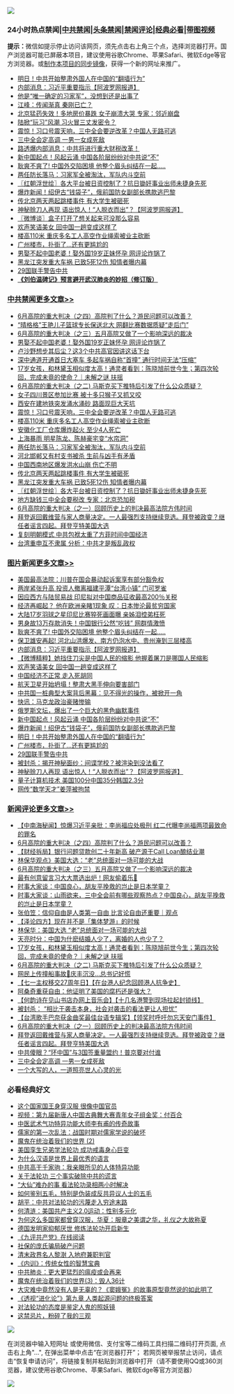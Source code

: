 ![](https://raw.githubusercontent.com/jsvpn/jsproxy/dev/64photo/fqnews-qr.jpg)

<div id="tt">
<h3>24小时热点禁闻|<a href="#%E4%B8%AD%E5%85%B1%E7%A6%81%E9%97%BB%E6%9B%B4%E5%A4%9A%E6%96%87%E7%AB%A0">中共禁闻</a>|<a href="#%E5%9B%BE%E7%89%87%E6%96%B0%E9%97%BB%E6%9B%B4%E5%A4%9A%E6%96%87%E7%AB%A0">头条禁闻</a>|<a href="#%E6%96%B0%E9%97%BB%E8%AF%84%E8%AE%BA%E6%9B%B4%E5%A4%9A%E6%96%87%E7%AB%A0">禁闻评论|<a href="#%E5%BF%85%E7%9C%8B%E7%BB%8F%E5%85%B8%E5%A5%BD%E6%96%87">经典必看</a>|<a href="https://2654106.xyz/3" target="_blank">带图视频</a></h3>
<div><b>提示：</b>微信如提示停止访问该网页，须先点击右上角三个点，选择浏览器打开。国产浏览器可能已屏蔽本项目，建议使用谷歌Chrome、苹果Safari、微软Edge等官方浏览器。或<a href="%E5%88%B6%E4%BD%9Cgit%E7%A6%81%E9%97%BB%E9%95%9C%E5%83%8F.md">制作本项目的同步镜像</a>，获得一个新的网址来推广。</div>
<ul>

<li><a href="/topimagenews/20240701/2056705.md">明日！中共开始整肃外国人在中国的“翻墙行为”</a></li>
<li><a href="/topimagenews/20240701/2056783.md">内部消息：习近平重要指示【阿波罗网报道】</a></li>
<li><a href="/cbnews/20240701/2056691.md">他是“唯一确定的习家军”，没想到还是出事了</a></li>
<li><a href="/cbnews/20240701/2056686.md">江峰：传闻渐真 秦刚已亡？</a></li>
<li><a href="/baitai/20240701/2056671.md">北京猛药失效！多地房价暴跌 女子崩溃大哭 专家：邻近崩盘</a></li>
<li><a href="/cnnews/20240701/2056694.md">陆掀“玩习”风潮 习火冒三丈发密令？</a></li>
<li><a href="/cbnews/20240701/2056892.md">震惊！习口号震天响，三中全会要逆改革？中国人无路可逃</a></li>
<li><a href="/comments/20240701/2056764.md">三中全会定高调 一男一女成死敌</a></li>
<li><a href="/sohnews/20240701/2056903.md">路透爆内部消息：中共将进行重大财税改革！</a></li>
<li><a href="/topimagenews/20240701/2056714.md">新中国起点！风起云涌 中国各阶层纷纷对中共说“不”</a></li>
<li><a href="/topimagenews/20240701/2056888.md">耿爽不爽了! 中国外交陷困境 他整个眉头纠结在一起.....</a></li>
<li><a href="/cbnews/20240701/2056841.md">两任防长落马：习家军全被淘汰，军队内斗空前</a></li>
<li><a href="/cbnews/20240701/2056788.md">〖红朝浮世绘〗各大平台被日资控制了？抗日锄奸事业出师未捷身先死</a></li>
<li><a href="/topimagenews/20240701/2056713.md">爆炸新闻！绍伊古“钱袋子”，俄前国防女副部长携款逃巴黎</a></li>
<li><a href="/cbnews/20240701/2056836.md">传北京两天两起跳楼事件 有大学生被砸死</a></li>
<li><a href="/topimagenews/20240701/2056672.md">神秘赊刀人再现 语出惊人！“人脱衣而出”？【阿波罗网报道】</a></li>
<li><a href="/ssgc/20240701/2056774.md">〖微博谈〗盒子打开了想关起来可没那么容易</a></li>
<li><a href="/topimagenews/20240701/2056776.md">欢声笑语美女 回中国一趟变成这样了</a></li>
<li><a href="/cbnews/20240701/2056891.md">楼高110米 重庆多名工人高空作业绳索被业主砍断</a></li>
<li><a href="/topimagenews/20240701/2056704.md">广州楼市，扑街了…还有更尴尬的</a></li>
<li><a href="/cbnews/20240701/2056940.md">男娶不起中国老婆！娶外国19岁正妹怀孕 网评论炸锅了</a></li>
<li><a href="/cbnews/20240701/2056791.md">黑龙江突发重大车祸 已致5死12伤 知情者曝内幕</a></li>
<li><a href="/topimagenews/20240701/2056687.md">29国联手警告中共</a></li>
<li><b><a href="/comments/20200207/1272816.md" target="_blank">《刘伯温碑记》预言避开武汉肺炎的妙招（修订版）</a></b></li>
</ul>
</div>

<div class="catlist">
<h3><a href="/cbnews/" target="_blank">中共禁闻</a><span><a href="/cbnews/" target="_blank" rel="nofollow">更多文章>></a></span></h3>
<ul>
<li><a href="/comments/20240702/2057059.md" target="_blank">6月高院的重大判决（之四）高院判了什么？游民问题可以改善？</a></li>
<li><a href="/cbnews/20240702/2057011.md" target="_blank">“晴格格”王艳儿子篮球专长保送北大 网翻比赛数据质疑“走后门”</a></li>
<li><a href="/comments/20240702/2057010.md" target="_blank">6月高院的重大判决（之三）五月高院又做了一个影响深远的裁决</a></li>
<li><a href="/cbnews/20240701/2056940.md" target="_blank">男娶不起中国老婆！娶外国19岁正妹怀孕 网评论炸锅了</a></li>
<li><a href="/cbnews/20240701/2056925.md" target="_blank">卢沙野想步其后尘？这3个中共高官因讲这话下台</a></li>
<li><a href="/cbnews/20240701/2056924.md" target="_blank">深中通道开通首日大塞车 多起车祸自称“首撞” 通行时间无法“压缩”</a></li>
<li><a href="/comments/20240701/2056921.md" target="_blank">17岁女孩，和林黛玉相似度太高！通灵者看到：陈晓旭前世今生；第四次轮回，完成未竟的使命？｜未解之谜 扶摇</a></li>
<li><a href="/comments/20240701/2056916.md" target="_blank">6月高院的重大判决（之二) 马斯克买下推特后引发了什么公众质疑？</a></li>
<li><a href="/cbnews/20240701/2056900.md" target="_blank">女子四川景区参加比赛 被十多只猴子又抓又咬</a></li>
<li><a href="/cbnews/20240701/2056899.md" target="_blank">西安在建地铁突发涌水涌砂 路面现巨大天坑</a></li>
<li><a href="/cbnews/20240701/2056892.md" target="_blank">震惊！习口号震天响，三中全会要逆改革？中国人无路可逃</a></li>
<li><a href="/cbnews/20240701/2056891.md" target="_blank">楼高110米 重庆多名工人高空作业绳索被业主砍断</a></li>
<li><a href="/cbnews/20240701/2056890.md" target="_blank">安徽化工厂仓库爆炸起火 至少4人死亡</a></li>
<li><a href="/cbnews/20240701/2056889.md" target="_blank">上海暴雨 明星陈龙、陈赫豪宅变“水帘洞”</a></li>
<li><a href="/cbnews/20240701/2056841.md" target="_blank">两任防长落马：习家军全被淘汰，军队内斗空前</a></li>
<li><a href="/cbnews/20240701/2056838.md" target="_blank">河北邯郸又有村支书被杀 生前与凶手有矛盾</a></li>
<li><a href="/cbnews/20240701/2056837.md" target="_blank">中国西南地区爆发洪水山崩 伤亡不明</a></li>
<li><a href="/cbnews/20240701/2056836.md" target="_blank">传北京两天两起跳楼事件 有大学生被砸死</a></li>
<li><a href="/cbnews/20240701/2056791.md" target="_blank">黑龙江突发重大车祸 已致5死12伤 知情者曝内幕</a></li>
<li><a href="/cbnews/20240701/2056788.md" target="_blank">〖红朝浮世绘〗各大平台被日资控制了？抗日锄奸事业出师未捷身先死</a></li>
<li><a href="/cbnews/20240701/2056784.md" target="_blank">地方缺钱三中全会要税改 专家：北京恐加税</a></li>
<li><a href="/comments/20240701/2056778.md" target="_blank">6月高院的重大判决（之一）回顾历史上的判决最高法院方伟时间</a></li>
<li><a href="/comments/20240701/2056775.md" target="_blank">拜登返回戴维营与家人商量决定。一人最强烈支持继续竞选。拜登被政变？继任者谣言四起。拜登亨特美国大选</a></li>
<li><a href="/comments/20240701/2056727.md" target="_blank">复刻明朝模式 中共包袱太重了方菲时间中国经济</a></li>
<li><a href="/cbnews/20240701/2056715.md" target="_blank">台湾重申互不隶属 分析：中共才是叛乱政权</a></li>

</ul>
</div>
<div class="catlist">
<h3><a href="/topimagenews/" target="_blank">图片新闻</a><span><a href="/topimagenews/" target="_blank" rel="nofollow">更多文章>></a></span></h3>
<ul>
<li><a href="/topimagenews/20240701/2056986.md" target="_blank">美国最高法院：川普在国会暴动起诉案享有部分豁免权</a></li>
<li><a href="/topimagenews/20240701/2056985.md" target="_blank">两岸紧张升高 投资人撤离福建平潭“台湾小镇” 门可罗雀</a></li>
<li><a href="/topimagenews/20240701/2056984.md" target="_blank">因应西方与陆贸易战 印尼拟对中国商品征收最高200％关税</a></li>
<li><a href="/topimagenews/20240701/2056983.md" target="_blank">经济再崛起？ 他在欧洲亲睹1现象 叹：日本惨沦最贫穷国家</a></li>
<li><a href="/topimagenews/20240701/2056969.md" target="_blank">大陆17岁羽球之星印尼比赛猝死画面曝 亲姊泪控弟枉死</a></li>
<li><a href="/topimagenews/20240701/2056968.md" target="_blank">男身故13万存款消失！中国银行公然“吃钱” 网群情激愤</a></li>
<li><a href="/topimagenews/20240701/2056888.md" target="_blank">耿爽不爽了! 中国外交陷困境 他整个眉头纠结在一起&#8230;..</a></li>
<li><a href="/topimagenews/20240701/2056887.md" target="_blank">保卫雄安再起! 河北山洪爆发、南方仍泡水中、贵州淹到三层楼高</a></li>
<li><a href="/topimagenews/20240701/2056783.md" target="_blank">内部消息：习近平重要指示【阿波罗网报道】</a></li>
<li><a href="/topimagenews/20240701/2056777.md" target="_blank">【微博精粹】她挡住刀尖是中国人民的缩影 他握着屠刀是哪国人民缩影</a></li>
<li><a href="/topimagenews/20240701/2056776.md" target="_blank">欢声笑语美女 回中国一趟变成这样了</a></li>
<li><a href="/topimagenews/20240701/2056757.md" target="_blank">中国经济不正常 走入死胡同</a></li>
<li><a href="/topimagenews/20240701/2056756.md" target="_blank">航天卫星开始坍塌！整肃大黑手伸向要害部门</a></li>
<li><a href="/topimagenews/20240701/2056738.md" target="_blank">中共国一桩典型大案背后黑幕：见不得光的操作，被掀开一角</a></li>
<li><a href="/topimagenews/20240701/2056737.md" target="_blank">快讯：马克龙政治豪赌惨输</a></li>
<li><a href="/topimagenews/20240701/2056736.md" target="_blank">俄罗斯文坛，爆出了一个巨大的黑色幽默事件</a></li>
<li><a href="/topimagenews/20240701/2056714.md" target="_blank">新中国起点！风起云涌 中国各阶层纷纷对中共说“不”</a></li>
<li><a href="/topimagenews/20240701/2056713.md" target="_blank">爆炸新闻！绍伊古“钱袋子”，俄前国防女副部长携款逃巴黎</a></li>
<li><a href="/topimagenews/20240701/2056705.md" target="_blank">明日！中共开始整肃外国人在中国的“翻墙行为”</a></li>
<li><a href="/topimagenews/20240701/2056704.md" target="_blank">广州楼市，扑街了…还有更尴尬的</a></li>
<li><a href="/topimagenews/20240701/2056687.md" target="_blank">29国联手警告中共</a></li>
<li><a href="/topimagenews/20240701/2056679.md" target="_blank">被封杀：揭开神秘面纱：间谍学校？被渲染到没法看了</a></li>
<li><a href="/topimagenews/20240701/2056672.md" target="_blank">神秘赊刀人再现 语出惊人！“人脱衣而出”？【阿波罗网报道】</a></li>
<li><a href="/topimagenews/20240630/2056624.md" target="_blank">量子计算机技术 美国100分中国35分韩国2.3分</a></li>
<li><a href="/topimagenews/20240630/2056550.md" target="_blank">网传“数学天才”姜萍被拘禁</a></li>

</ul>
</div>
<div class="catlist">
<h3><a href="/comments/" target="_blank">新闻评论</a><span><a href="/comments/" target="_blank" rel="nofollow">更多文章>></a></span></h3>
<ul>
<li><a href="/comments/20240702/2057066.md" target="_blank">【中南海秘闻】惊爆习近平亲批：李尚福应处极刑 红二代曝李尚福两项最致命的罪名</a></li>
<li><a href="/comments/20240702/2057059.md" target="_blank">6月高院的重大判决（之四）高院判了什么？游民问题可以改善？</a></li>
<li><a href="/comments/20240702/2057021.md" target="_blank">【财经拆局】银行问题贷款创二十年新高 破产源于Call Loan酿结业潮</a></li>
<li><a href="/comments/20240702/2057016.md" target="_blank">林保华观点》美国大选：“老”总统面对一场可能的大战</a></li>
<li><a href="/comments/20240702/2057010.md" target="_blank">6月高院的重大判决（之三）五月高院又做了一个影响深远的裁决</a></li>
<li><a href="/comments/20240702/2057008.md" target="_blank">最有创意留言习大大票选出炉！网友偷着乐🤭</a></li>
<li><a href="/comments/20240701/2056996.md" target="_blank">时事大家谈：中国良心，胡友平挽救的岂止是日本学童？</a></li>
<li><a href="/comments/20240701/2056976.md" target="_blank">时事大家谈：山雨欲来，三中全会前有哪些观察热点？中国良心，胡友平挽救的岂止是日本学童？</a></li>
<li><a href="/comments/20240701/2056955.md" target="_blank">张伯笠：信仰自由是人类第一自由 比言论自由还重要｜观点</a></li>
<li><a href="/comments/20240701/2056948.md" target="_blank">【泽论四方】现在并不是「集体梦游」的时候</a></li>
<li><a href="/comments/20240701/2056943.md" target="_blank">林保华：美国大选 “老”总统面对一场可能的大战</a></li>
<li><a href="/comments/20240701/2056923.md" target="_blank">天亮时分：中国为什麽结婚人少了，离婚的人也少了？</a></li>
<li><a href="/comments/20240701/2056921.md" target="_blank">17岁女孩，和林黛玉相似度太高！通灵者看到：陈晓旭前世今生；第四次轮回，完成未竟的使命？｜未解之谜 扶摇</a></li>
<li><a href="/comments/20240701/2056916.md" target="_blank">6月高院的重大判决（之二) 马斯克买下推特后引发了什么公众质疑？</a></li>
<li><a href="/comments/20240701/2056884.md" target="_blank">网民上传撞船事故🚢庆丰沉没&#8230;总书记好慌</a></li>
<li><a href="/comments/20240701/2056876.md" target="_blank">【七一主权移交27周年日】【在台港人纪念回顾港人抗争史】</a></li>
<li><a href="/comments/20240701/2056845.md" target="_blank">阿桑奇重获自由：他证明了美国的腐朽还是强大？</a></li>
<li><a href="/comments/20240701/2056835.md" target="_blank">【何韵诗在见山书店办网上音乐会】【十几名港警到现场拉起封锁线】</a></li>
<li><a href="/comments/20240701/2056808.md" target="_blank">被封杀： “相比于袭击本身，社会对袭击的看法更让人担忧”</a></li>
<li><a href="/comments/20240701/2056782.md" target="_blank">【台湾歌手巴奈获金曲奖最佳台语专辑奖】【领奖时呼吁勿忘天安门事件】</a></li>
<li><a href="/comments/20240701/2056778.md" target="_blank">6月高院的重大判决（之一）回顾历史上的判决最高法院方伟时间</a></li>
<li><a href="/comments/20240701/2056775.md" target="_blank">拜登返回戴维营与家人商量决定。一人最强烈支持继续竞选。拜登被政变？继任者谣言四起。拜登亨特美国大选</a></li>
<li><a href="/comments/20240701/2056765.md" target="_blank">中共傻眼？“环中国”与3国签重量盟约！普京要对付谁</a></li>
<li><a href="/comments/20240701/2056764.md" target="_blank">三中全会定高调 一男一女成死敌</a></li>
<li><a href="/comments/20240701/2056763.md" target="_blank">一个大写的人，一道照亮世人心灵的光</a></li>

</ul>
</div>

<div class="catlist">
<h3>必看经典好文</h3>
<ul>
<li><a href="/bannedvideo/20220606/1742248.md" target="_blank">这个国家国王身穿汉服 很像中国官员</a></li>
<li><a href="/comments/20220518/1734456.md" target="_blank">视频：第九届新唐人中国古典舞大赛青年女子组金奖：付百合</a></li>
<li><a href="/comments/20210810/1603664.md" target="_blank">中医武术气功特异功能大师李有甫的传奇故事</a></li>
<li><a href="/comments/20191110/1037275.md" target="_blank">儒家的第一次乱法：战国时期对儒家学说的破坏</a></li>
<li><a href="/topimagenews/20180520/944940.md" target="_blank">魔鬼在统治着我们的世界 (2)</a></li>
<li><a href="/comments/20210509/1542373.md" target="_blank">美国孪生兄弟学法轮功 成功戒毒身心巨变</a></li>
<li><a href="/ssgc/20200820/1382763.md" target="_blank">为什么汉语是世界上最优秀的语言</a></li>
<li><a href="/cnnews/20221111/1809674.md" target="_blank">中共高干千家驹：我亲眼所见的人体特异功能</a></li>
<li><a href="/cbnews/20200703/1354907.md" target="_blank">关于法轮功 三个事实破除中共的谎言</a></li>
<li><a href="/cbnews/20210428/1535533.md" target="_blank">“大仙”难办的事  看法轮功录相两小时解决</a></li>
<li><a href="/comments/20221120/1813928.md" target="_blank">如何鉴别五毛，特别是伪装成反共异议人士的五毛</a></li>
<li><a href="/cbnews/20200720/1363328.md" target="_blank">胡平：中共对法轮功的污蔑走入穷途末路</a></li>
<li><a href="/comments/20230919/1935723.md" target="_blank">何清涟：美国共产主义2.0运动：性别多元化</a></li>
<li><a href="/comments/20220726/1762946.md" target="_blank">为何这么多国家都曾穿汉服，华夏：服章之美谓之华，礼仪之大故称夏</a></li>
<li><a href="/comments/20200722/1364497.md" target="_blank">德国发明家抑郁厌世 修炼法轮功开启新生</a></li>
<li><a href="/bookonline/20131116/201057.md" target="_blank">《九评共产党》在线阅读</a></li>
<li><a href="/comments/20230906/1929991.md" target="_blank">社保的庞氏骗局破产问题</a></li>
<li><a href="/ccpdope/20220508/1730036.md" target="_blank">清末政界名人黎澍 入地府兼职判官</a></li>
<li><a href="/comments/20231222/1977665.md" target="_blank">《内训》：传统女性的智慧宝典</a></li>
<li><a href="/comments/20200211/1275071.md" target="_blank">中共肺炎：更大更猛烈的瘟疫或会再来</a></li>
<li><a href="/topimagenews/20180521/945342.md" target="_blank">魔鬼在统治着我们的世界(3)：毁人36计</a></li>
<li><a href="/lifebaike/20210511/1544066.md" target="_blank">大灾难中竟然没有人是无辜的？《窦娥冤》的故事原型竟然说的如此明了</a></li>
<li><a href="/ssgc/20240508/2034288.md" target="_blank">《透视“进化论”》第九章 人类起源问题的终极答案</a></li>
<li><a href="/comments/20240320/2015219.md" target="_blank">对法轮功的态度是鉴定人鬼的照妖镜</a></li>
<li><a href="/yule/20210123/1473216.md" target="_blank">这禁忌片，粉碎了我的三观</a></li>

</ul>
</div>

![](https://raw.githubusercontent.com/jsvpn/jsproxy/dev/64photo/fqnews-qr.jpg)

在浏览器中输入短网址 或使用微信、支付宝等二维码工具扫描二维码打开页面, 点击右上角"...", 在弹出菜单中点击“在浏览器打开”； 若网页被举报禁止访问，请点击“恢复申请访问”，将链接复制并粘贴到浏览器中打开（请不要使用QQ或360浏览器，建议使用谷歌Chrome、苹果Safari、微软Edge等官方浏览器）

![](https://raw.githubusercontent.com/jsvpn/jsproxy/dev/64photo/wx.jpg)
